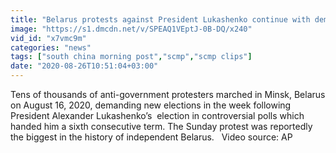 ```yaml
---
title: "Belarus protests against President Lukashenko continue with demands for new elections"
image: "https://s1.dmcdn.net/v/SPEAQ1VEptJ-0B-DQ/x240"
vid_id: "x7vmc9m"
categories: "news"
tags: ["south china morning post","scmp","scmp clips"]
date: "2020-08-26T10:51:04+03:00"
---
```

Tens of thousands of anti-government protesters marched in Minsk, Belarus on August 16, 2020, demanding new elections in the week following President Alexander Lukashenko’s  election in controversial polls which handed him a sixth consecutive term. The Sunday protest was reportedly the biggest in the history of independent Belarus.     Video source: AP
